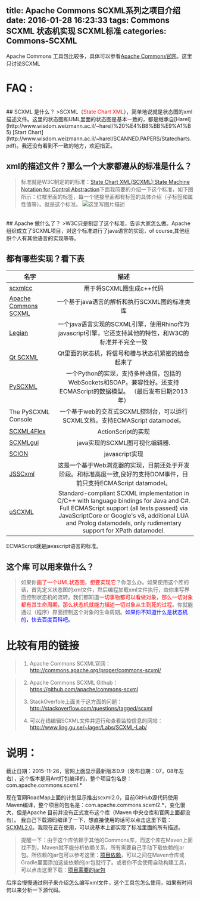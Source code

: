 title: Apache Commons SCXML系列之项目介绍
date: 2016-01-28 16:23:33
tags: 
 Commons SCXML
 状态机实现
 SCXML标准
categories: 
 Commons-SCXML
---


Apache Commons 工具包比较多，具体可以参看[Apache Commons官网](http://commons.apache.org/)。这里只讨论SCXML

# FAQ : 
<br>
## SCXML 是什么？
>SCXML（<font color=red>State Chart XML</font>），简单地说就是状态图的xml描述文件。这里的状态图和UML里面的状态图是基本一致的，都是继承自[Harel](http://www.wisdom.weizmann.ac.il/~harel/%20%E4%B8%BB%E9%A1%B5) [Start Chart](http://www.wisdom.weizmann.ac.il/~harel/SCANNED.PAPERS/Statecharts.pdf)。我还没有看到不一致的地方，欢迎指正。

## xml的描述文件？那么一个大家都遵从的标准是什么？
>标准就是W3C制定的的标准：[State Chart XML(SCXML):State Machine Notation for Control Abstraction](http://www.w3.org/TR/scxml/)下面我简要的介绍一下这个标准，如下图所示：红框里面的标签，每一个链接里面都有标签的具体介绍（子标签和属性值等）。就是这个标准。
![这里写图片描述](http://img.blog.csdn.net/20151126102750992)

</br>
## Apache 做什么了？
>W3C只是制定了这个标准，告诉大家怎么做。Apache组织成立了SCXML项目，对这个标准进行了java语言的实现，of course,其他组织个人有其他语言的实现等等。

## 都有哪些实现？看下表
| 名字 | 描述 |
| ------------- |:-------------:|
| [scxmlcc](https://github.com/jp-embedded/scxmlcc) | 用于将SCXML图生成c++代码 |
| [Apache Commons SCXML](http://commons.apache.org/proper/commons-scxml/) | 一个基于java语言的解析和执行SCXML图的标准类库 |
| [Legian](https://github.com/pelatimtt/Legian) | 一个java语言实现的SCXML引擎，使用Rhino作为javascript引擎，它还支持其他的特性，和W3C的标准并不完全一致|
|[Qt SCXML](http://qt.gitorious.org/qt-labs/scxml) | Qt里面的状态机，将信号和槽与状态机紧密的结合起来了 |
|[PySCXML](https://github.com/jroxendal/PySCXML) | 一个Python的实现，支持多种通信，包括的WebSockets和SOAP。兼容性好。还支持ECMAScript的数据模型。 （最后发布日期2013年） |
| The PySCXML Console | 一个基于web的交互式SCXML控制台，可以运行SCXML文档。支持ECMAScript datamodel。  |
| [SCXML4Flex](https://github.com/gdtiti/scxml4flex)  | ActionScript的实现 |
| [SCXMLgui](https://github.com/fmorbini/scxmlgui) |java实现的SCXML图可视化编辑器. |
| [SCION](https://github.com/jbeard4/SCION) | javascript实现 |
| [JSSCxml](https://github.com/Touffy/JSSCxml)| 这是一个基于Web浏览器的实现，目前还处于开发阶段。和标准高度一致,良好的支持DOM事件，目前只支持ECMAScript datamodel。 |
| [uSCXML](https://github.com/tklab-tud/uscxml) |Standard-compliant SCXML implementation in C/C++ with language bindings for Java and C#. Full ECMAScript support (all tests passed) via JavaScriptCore or Google's v8, additional LUA and Prolog datamodels, only rudimentary support for XPath datamodel.|

ECMAScript就是javascript语言的标准。
 

## 这个库 可以用来做什么？
>如果你<font color=red>画了一个UML状态图，想要实现它</font>？你怎么办。如果使用这个库的话，首先定义状态图的xml文件，然后编程加载xml文件执行，由你来写界面控制状态机的流转。我们都知道<font color=red>一切事物都可以看做对象，那么一切对象都有其生命周期，那么状态机就能力描述一切对象从生到死的过程</font>。你就能通过（程序）界面控制这个对象的生命周期。<font color=blue>如果你不知道什么是状态机的，快去百度百科吧。</font>

# 比较有用的链接

> 1. Apache Commons
    SCXML官网：http://commons.apache.org/proper/commons-scxml/
    
 >2. Apache Commons SCXML Github：https://github.com/apache/commons-scxml
 >
 >3. StackOverfole上面关于这方面的问题：http://stackoverflow.com/questions/tagged/scxml
 >
 >4. 可以在线编辑SCXML文件并运行和查看监控信息的网站：http://www.ling.gu.se/~lager/Labs/SCXML-Lab/

# 说明：
截止日期：2015-11-26，官网上面显示最新版本0.9（发布日期：07，08年左右），这个版本是用Ant打包编译的，整个项目包名是：com.apache.commons.scxml.* 

现在官网RoadMap上面的计划显示推出scxml2.0，目前GitHub源代码使用Maven编译，整个项目的包名是：com.apache.commons.scxml2.*，变化很大，但是Apache 目前并没有正式发布这个库（Maven 中央仓库和官网上面都没有）。
我自己下载源码编译了一下，想直接使用的话可以点击这里下载：[SCXML2.0](http://pan.baidu.com/s/1nt90nLB)。我现在正在使用，可以说基本上都实现了标准里面的所有描述。
>提醒一下：由于这个库依赖于其他的Commons库，而这个库在Maven上面找不到，Maven就不能分析依赖关系，所有需要自己手动下载依赖的jar包。所依赖的jar包可以参考这里：[项目依赖](http://commons.apache.org/proper/commons-scxml/dependencies.html)，可以之间在Maven仓库或Gradle里面添加这些依赖的jar包就行了。或者你不会使用自动构建工具，可以点击这里下载：[项目需要的jar包](http://pan.baidu.com/s/1bnsjHWN)


后序会慢慢通过例子来介绍怎么编写xml文件，这个工具包怎么使用，如果有时间何以来分析一下源代码。